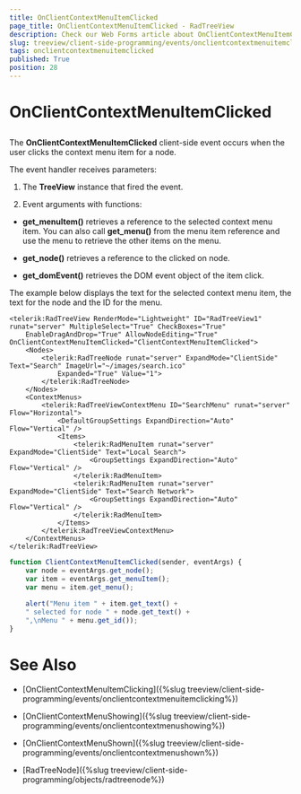 ```yaml
---
title: OnClientContextMenuItemClicked
page_title: OnClientContextMenuItemClicked - RadTreeView
description: Check our Web Forms article about OnClientContextMenuItemClicked.
slug: treeview/client-side-programming/events/onclientcontextmenuitemclicked
tags: onclientcontextmenuitemclicked
published: True
position: 28
---
```


# OnClientContextMenuItemClicked



## 

The **OnClientContextMenuItemClicked** client-side event occurs when the user clicks the context menu item for a node.

The event handler receives parameters:

1. The **TreeView** instance that fired the event.

1. Event arguments with functions:

* **get_menuItem()** retrieves a reference to the selected context menu item. You can also call **get_menu()** from the menu item reference and use the menu to retrieve the other items on the menu.

* **get_node()** retrieves a reference to the clicked on node.

* **get_domEvent()** retrieves the DOM event object of the item click.

The example below displays the text for the selected context menu item, the text for the node and the ID for the menu.

````ASPNET
<telerik:RadTreeView RenderMode="Lightweight" ID="RadTreeView1" runat="server" MultipleSelect="True" CheckBoxes="True"
    EnableDragAndDrop="True" AllowNodeEditing="True" OnClientContextMenuItemClicked="ClientContextMenuItemClicked">
    <Nodes>
        <telerik:RadTreeNode runat="server" ExpandMode="ClientSide" Text="Search" ImageUrl="~/images/search.ico"
            Expanded="True" Value="1">
        </telerik:RadTreeNode>
    </Nodes>
    <ContextMenus>
        <telerik:RadTreeViewContextMenu ID="SearchMenu" runat="server" Flow="Horizontal">
            <DefaultGroupSettings ExpandDirection="Auto" Flow="Vertical" />
            <Items>
                <telerik:RadMenuItem runat="server" ExpandMode="ClientSide" Text="Local Search">
                    <GroupSettings ExpandDirection="Auto" Flow="Vertical" />
                </telerik:RadMenuItem>
                <telerik:RadMenuItem runat="server" ExpandMode="ClientSide" Text="Search Network">
                    <GroupSettings ExpandDirection="Auto" Flow="Vertical" />
                </telerik:RadMenuItem>
            </Items>
        </telerik:RadTreeViewContextMenu>
    </ContextMenus>
</telerik:RadTreeView>
````
````JavaScript
function ClientContextMenuItemClicked(sender, eventArgs) {
	var node = eventArgs.get_node();
	var item = eventArgs.get_menuItem();
	var menu = item.get_menu();

	alert("Menu item " + item.get_text() +
	" selected for node " + node.get_text() +
	",\nMenu " + menu.get_id());
}
````



# See Also

 * [OnClientContextMenuItemClicking]({%slug treeview/client-side-programming/events/onclientcontextmenuitemclicking%})

 * [OnClientContextMenuShowing]({%slug treeview/client-side-programming/events/onclientcontextmenushowing%})

 * [OnClientContextMenuShown]({%slug treeview/client-side-programming/events/onclientcontextmenushown%})

 * [RadTreeNode]({%slug treeview/client-side-programming/objects/radtreenode%})
